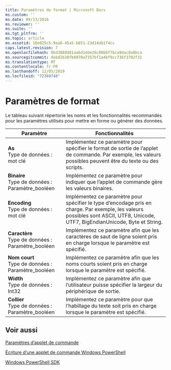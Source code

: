 ```yaml
---
title: Paramètres de format | Microsoft Docs
ms.custom: ''
ms.date: 09/13/2016
ms.reviewer: ''
ms.suite: ''
ms.tgt_pltfrm: ''
ms.topic: article
ms.assetid: 10e025c5-9aa6-45a5-b851-23d14db1f4cc
caps.latest.revision: 7
ms.openlocfilehash: 0bd3888d81aa6d1dde26c0066f7bca9dac8a8bca
ms.sourcegitcommit: debd2b38fb8070a7357bf1a4bf9cc736f3702f31
ms.translationtype: MT
ms.contentlocale: fr-FR
ms.lasthandoff: 12/05/2019
ms.locfileid: "72369748"
---
```

# <a name="format-parameters"></a>Paramètres de format

Le tableau suivant répertorie les noms et les fonctionnalités recommandés pour les paramètres utilisés pour mettre en forme ou générer des données.

|Paramètre|Fonctionnalités|
|---|---|
|**As**<br>Type de données : mot clé|Implémentez ce paramètre pour spécifier le format de sortie de l’applet de commande. Par exemple, les valeurs possibles peuvent être du texte ou des scripts.|
|**Binaire**<br>Type de données : Paramètre_booléen|Implémentez ce paramètre pour indiquer que l’applet de commande gère les valeurs binaires.|
|**Encoding**<br>Type de données : mot clé|Implémentez ce paramètre pour spécifier le type d’encodage pris en charge. Par exemple, les valeurs possibles sont ASCII, UTF8, Unicode, UTF7, BigEndianUnicode, Byte et String.|
|**Caractère**<br>Type de données : Paramètre_booléen|Implémentez ce paramètre afin que les caractères de saut de ligne soient pris en charge lorsque le paramètre est spécifié.|
|**Nom court**<br>Type de données : Paramètre_booléen|Implémentez ce paramètre afin que les noms courts soient pris en charge lorsque le paramètre est spécifié.|
|**Width**<br>Type de données : Int32|Implémentez ce paramètre afin que l’utilisateur puisse spécifier la largeur du périphérique de sortie.|
|**Collier**<br>Type de données : Paramètre_booléen|Implémentez ce paramètre pour que l’habillage du texte soit pris en charge lorsque le paramètre est spécifié.|
## <a name="see-also"></a>Voir aussi

[Paramètres d’applet de commande](./cmdlet-parameters.md)

[Écriture d’une applet de commande Windows PowerShell](./writing-a-windows-powershell-cmdlet.md)

[Windows PowerShell SDK](../windows-powershell-reference.md)
